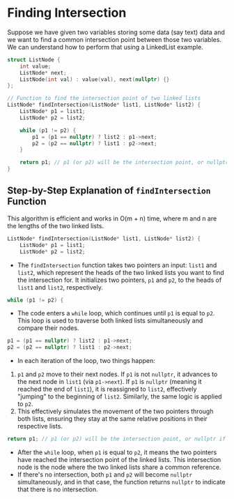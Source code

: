 # Finding Intersection

Suppose we have given two variables storing some data (say text) data and we want to find a common intersection point between those two variables.
<br>
We can understand how to perform that using a LinkedList example.

```c++
struct ListNode {
    int value;
    ListNode* next;
    ListNode(int val) : value(val), next(nullptr) {}
};

// Function to find the intersection point of two linked lists
ListNode* findIntersection(ListNode* list1, ListNode* list2) {
    ListNode* p1 = list1;
    ListNode* p2 = list2;

    while (p1 != p2) {
        p1 = (p1 == nullptr) ? list2 : p1->next;
        p2 = (p2 == nullptr) ? list1 : p2->next;
    }

    return p1; // p1 (or p2) will be the intersection point, or nullptr if there's no intersection.
}
```

## Step-by-Step Explanation of `findIntersection` Function

This algorithm is efficient and works in O(m + n) time, where m and n are the lengths of the two linked lists.

```cpp
ListNode* findIntersection(ListNode* list1, ListNode* list2) {
    ListNode* p1 = list1;
    ListNode* p2 = list2;
```

- The `findIntersection` function takes two pointers an input: `list1` and `list2`, which represent the heads of the two linked lists you want to find the intersection for. It initializes two pointers, `p1` and `p2`, to the heads of `list1` and `list2`, respectively.

```cpp
while (p1 != p2) {
```

- The code enters a `while` loop, which continues until `p1` is equal to `p2`. This loop is used to traverse both linked lists simultaneously and compare their nodes.

```cpp
p1 = (p1 == nullptr) ? list2 : p1->next;
p2 = (p2 == nullptr) ? list1 : p2->next;
```

- In each iteration of the loop, two things happen:

1. `p1` and `p2` move to their next nodes. If `p1` is not `nullptr`, it advances to the next node in `list1` (via `p1->next`). If `p1` is `nullptr` (meaning it reached the end of `list1`), it is reassigned to `list2`, effectively "jumping" to the beginning of `list2`. Similarly, the same logic is applied to `p2`.
2. This effectively simulates the movement of the two pointers through both lists, ensuring they stay at the same relative positions in their respective lists.

```cpp
return p1; // p1 (or p2) will be the intersection point, or nullptr if there's no intersection.
```

- After the `while` loop, when `p1` is equal to `p2`, it means the two pointers have reached the intersection point of the linked lists. This intersection node is the node where the two linked lists share a common reference.
- If there's no intersection, both `p1` and `p2` will become `nullptr` simultaneously, and in that case, the function returns `nullptr` to indicate that there is no intersection.
